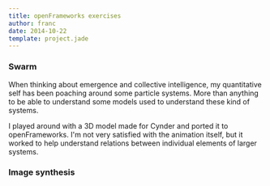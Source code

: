 ```yaml
---
title: openFrameworks exercises
author: franc
date: 2014-10-22
template: project.jade
---
```


### Swarm

When thinking about emergence and collective intelligence, my quantitative self has been poaching around some particle systems. More than anything to be able to understand some models used to understand these kind of systems.

I played around with a 3D model made for Cynder and ported it to openFrameworks. I'm not very satisfied with the animation itself, but it worked to help understand relations between individual elements of larger systems.

### Image synthesis